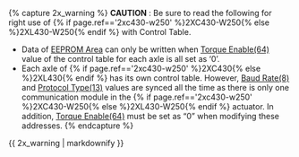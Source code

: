 {% capture 2x_warning %}
**CAUTION** : Be sure to read the following for right use of {% if page.ref=='2xc430-w250' %}2XC430-W250{% else %}2XL430-W250{% endif %} with Control Table.
- Data of [EEPROM Area](#eeprom-area) can only be written when [Torque Enable(64)](#torque-enable) value of the control table for each axle is all set as ‘0’.
- Each axle of {% if page.ref=='2xc430-w250' %}2XC430{% else %}2XL430{% endif %} has its own control table. However, [Baud Rate(8)](#baud-rate) and [Protocol Type(13)](#protocol-type) values are synced all the time as there is only one communication module in the {% if page.ref=='2xc430-w250' %}2XC430-W250{% else %}2XL430-W250{% endif %} actuator. In addition, [Torque Enable(64)](#torque-enable) must be set as “0” when modifying these addresses. 
{% endcapture %}
<div class="notice--warning">{{ 2x_warning | markdownify }}</div>
